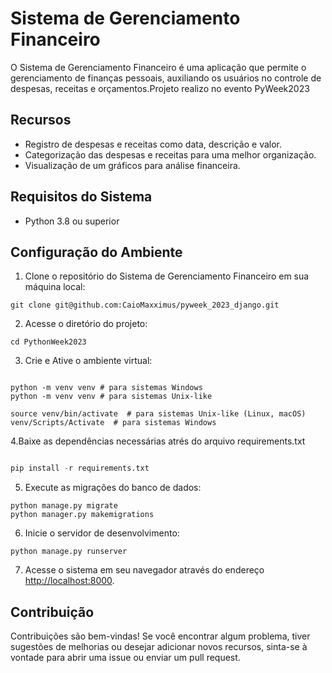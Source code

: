 # Sistema de Gerenciamento Financeiro

O Sistema de Gerenciamento Financeiro é uma aplicação que permite o gerenciamento de finanças pessoais, auxiliando os usuários no controle de despesas, receitas e orçamentos.Projeto realizo no evento PyWeek2023

## Recursos

- Registro de despesas e receitas como data, descrição e valor.
- Categorização das despesas e receitas para uma melhor organização.
- Visualização de um gráficos para análise financeira.

## Requisitos do Sistema

- Python 3.8 ou superior


## Configuração do Ambiente

1. Clone o repositório do Sistema de Gerenciamento Financeiro em sua máquina local:

```shell
git clone git@github.com:CaioMaxximus/pyweek_2023_django.git
```

2. Acesse o diretório do projeto:

```shell
cd PythonWeek2023
```

3. Crie e Ative o ambiente virtual:

```shell

python -m venv venv # para sistemas Windows
python -m venv venv # para sistemas Unix-like

source venv/bin/activate  # para sistemas Unix-like (Linux, macOS)
venv/Scripts/Activate  # para sistemas Windows
```

4.Baixe as dependências necessárias atrés do arquivo requirements.txt

```python

pip install -r requirements.txt

```

5. Execute as migrações do banco de dados:

```shell
python manage.py migrate
python manager.py makemigrations
```

6. Inicie o servidor de desenvolvimento:

```shell
python manage.py runserver
```

7. Acesse o sistema em seu navegador através do endereço [http://localhost:8000](http://localhost:8000).

## Contribuição

Contribuições são bem-vindas! Se você encontrar algum problema, tiver sugestões de melhorias ou desejar adicionar novos recursos, sinta-se à vontade para abrir uma issue ou enviar um pull request.
